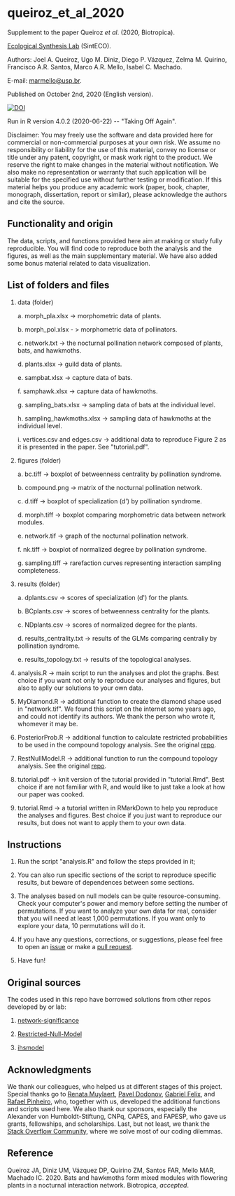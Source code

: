 # queiroz_et_al_2020

Supplement to the paper Queiroz *et al*. (2020, Biotropica).

[Ecological Synthesis Lab](https://marcomellolab.wordpress.com) (SintECO).

Authors: Joel A. Queiroz, Ugo M. Diniz, Diego P. Vázquez, Zelma M. Quirino, Francisco A.R. Santos, Marco A.R. Mello, Isabel C. Machado.

E-mail: marmello@usp.br. 

Published on October 2nd, 2020 (English version).

[![DOI](https://zenodo.org/badge/DOI/10.5281/zenodo.4064012.svg)](https://doi.org/10.5281/zenodo.4064012)


Run in R version 4.0.2 (2020-06-22) -- "Taking Off Again".

Disclaimer: You may freely use the software and data provided here for commercial or non-commercial purposes at your own risk. We assume no responsibility or liability for the use of this material, convey no license or title under any patent, copyright, or mask work right to the product. We reserve the right to make changes in the material without notification. We also make no representation or warranty that such application will be suitable for the specified use without further testing or modification. If this material helps you produce any academic work (paper, book, chapter, monograph, dissertation, report or similar), please acknowledge the authors and cite the source.


## Functionality and origin

The data, scripts, and functions provided here aim at making or study fully reproducible. You will find code to reproduce both the analysis and the figures, as well as the main supplementary material. We have also added some bonus material related to data visualization.


## List of folders and files

1. data (folder)

    a. morph_pla.xlsx -> morphometric data of plants.
    
    b. morph_pol.xlsx - > morphometric data of pollinators.
    
    c. network.txt -> the nocturnal pollination network composed of plants, bats, and hawkmoths.
    
    d. plants.xlsx -> guild data of plants.
    
    e. sampbat.xlsx -> capture data of bats.
    
    f. samphawk.xlsx -> capture data of hawkmoths.
    
    g. sampling_bats.xlsx -> sampling data of bats at the individual level.
    
    h. sampling_hawkmoths.xlsx -> sampling data of hawkmoths at the individual level.
    
    i. vertices.csv and edges.csv -> additional data to reproduce Figure 2 as it is presented in the paper. See "tutorial.pdf".
    

2. figures (folder)

    a. bc.tiff -> boxplot of betweenness centrality by pollination syndrome.
    
    b. compound.png -> matrix of the nocturnal pollination network.

    c. d.tiff -> boxplot of specialization (d') by pollination syndrome.
    
    d. morph.tiff -> boxplot comparing morphometric data between network modules.

    e. network.tif -> graph of the nocturnal pollination network.

    f. nk.tiff -> boxplot of normalized degree by pollination syndrome.

    g. sampling.tiff -> rarefaction curves representing interaction sampling completeness.


3. results (folder)

    a. dplants.csv -> scores of specialization (d') for the plants.

    b. BCplants.csv -> scores of betweenness centrality for the plants.

    c. NDplants.csv -> scores of normalized degree for the plants.

    d. results_centrality.txt -> results of the GLMs comparing centraliy by pollination syndrome.
    
    e. results_topology.txt -> results of the topological analyses.


4. analysis.R -> main script to run the analyses and plot the graphs. Best choice if you want not only to reproduce our analyses and figures, but also to aplly our solutions to your own data.

5. MyDiamond.R -> additional function to create the diamond shape used in "network.tif". We found this script on the internet some years ago, and could not identify its authors. We thank the person who wrote it, whomever it may be.

6. PosteriorProb.R -> additional function to calculate restricted probabilities to be used in the compound topology analysis. See the original [repo](https://github.com/gabrielmfelix/Restricted-Null-Model).

7. RestNullModel.R -> additional function to run the compound topology analysis. See the original [repo](https://github.com/gabrielmfelix/Restricted-Null-Model).

8. tutorial.pdf -> knit version of the tutorial provided in "tutorial.Rmd". Best choice if are not familiar with R, and would like to just take a look at how our paper was cooked.

9. tutorial.Rmd -> a tutorial written in RMarkDown to help you reproduce the analyses and figures. Best choice if you just want to reproduce our results, but does not want to apply them to your own data.


## Instructions

1. Run the script "analysis.R" and follow the steps provided in it;

2. You can also run specific sections of the script to reproduce specific results, but beware of dependences between some sections.

3. The analyses based on null models can be quite resource-consuming. Check your computer's power and memory before setting the number of permutations. If you want to analyze your own data for real, consider that you will need at least 1,000 permutations. If you want only to explore your data, 10 permutations will do it.

4. If you have any questions, corrections, or suggestions, please feel free to open an [issue](https://github.com/marmello77/queiroz-et-al-2020/issues) or make a [pull request](https://github.com/marmello77/queiroz-et-al-2020/pulls).

5. Have fun!


## Original sources

The codes used in this repo have borrowed solutions from other repos developed by or lab:

1. [network-significance](https://github.com/marmello77/network-significance)

2. [Restricted-Null-Model](https://github.com/gabrielmfelix/Restricted-Null-Model)

3. [ihsmodel](https://github.com/pinheirorbp/ihsmodel)


## Acknowledgments

We thank our colleagues, who helped us at different stages of this project. Special thanks go to [Renata Muylaert](https://github.com/renatamuy), [Pavel Dodonov](https://github.com/pdodonov), [Gabriel Felix](https://github.com/gabrielmfelix), and [Rafael Pinheiro](https://github.com/pinheirorbp), who, together with us, developed the additional functions and scripts used here. We also thank our sponsors, especially the Alexander von Humboldt-Stiftung, CNPq, CAPES, and FAPESP, who gave us grants, fellowships, and scholarships. Last, but not least, we thank the [Stack Overflow Community](https://stackoverflow.com), where we solve most of our coding dilemmas.


## Reference

Queiroz JA, Diniz UM, Vázquez DP, Quirino ZM, Santos FAR, Mello MAR, Machado IC. 2020. Bats and hawkmoths form mixed modules with flowering plants in a nocturnal interaction network. Biotropica, *accepted*.
